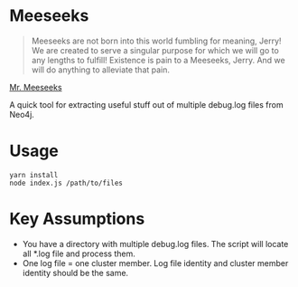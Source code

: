 # Meeseeks

> Meeseeks are not born into this world fumbling for meaning, Jerry! We are created to serve a singular purpose for which we will go to any lengths to fulfill! Existence is pain to a Meeseeks, Jerry. And we will do anything to alleviate that pain.

[Mr. Meeseeks](https://www.youtube.com/watch?v=qUYvIAP3qQk)

A quick tool for extracting useful stuff out of multiple debug.log files from Neo4j.

# Usage

```
yarn install
node index.js /path/to/files
```

# Key Assumptions

- You have a directory with multiple debug.log files.  The script will locate all
*.log file and process them.
- One log file = one cluster member.  Log file identity and cluster member identity should be the same.


